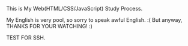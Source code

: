 This is My Web(HTML/CSS/JavaScript) Study Process.

My English is very pool, so sorry to speak awful English. :(
But anyway, THANKS FOR YOUR WATCHING! :)

TEST FOR SSH.